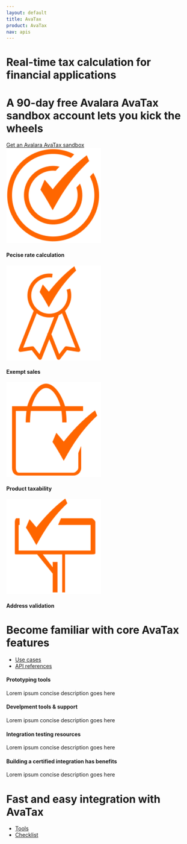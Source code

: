 ```yaml
---
layout: default
title: AvaTax
product: AvaTax
nav: apis
---
```


<div class="row bg-map">
  <div class="col-sm-8 col-sm-offset-2 text-center">
    <h1 class="h1p">Real-time tax calculation for financial applications</h1>
    <h1>A 90-day free Avalara AvaTax sandbox account lets you kick the wheels</h1>
  </div>
  <div class="col-xs-offset-2 col-xs-8 text-center btn-callout"><a href="#" role="button">Get an Avalara AvaTax sandbox</a></div>
</div>
<div class="row border-top padding-top">
  <div class="col-sm-8 col-sm-offset-2 text-center">
    <div class="row">
        <div class="col-xs-3">
            <img src="/images/devdot/DevDotSvgGAssets_TaxCaLculation.svg" width="50%"/>
            <h4>Pecise rate calculation</h4>
        </div>
        <div class="col-xs-3">
            <img src="/images/devdot/DevDotSvgGAssets_Exemptions.svg" width="50%"/>
            <h4>Exempt sales</h4>
        </div>
        <div class="col-xs-3">
            <img src="/images/devdot/DevDotSvgGAssets_ProductTaxability.svg" width="50%"/>
            <h4>Product taxability</h4>
        </div>
        <div class="col-xs-3">
            <img src="/images/devdot/DevDotSvgGAssets_AddressValidation.svg" width="50%"/>
            <h4>Address validation</h4>
        </div>
    </div>
  </div>
</div>
<div class="row padding-top padding-bottom">
  <div class="col-sm-8 col-sm-offset-2 text-center">
    <h1 class="h1p">Become familiar with core AvaTax features</h1>
    <ul class="pipe">
        <li><a href="">Use cases</a></li>
        <li><a href="">API references</a></li>
    </ul>
  </div>
</div>
<div class="row border-top padding-top hidden-xs">
  <div class="col-sm-8 col-sm-offset-2 text-center">
    <div class="row">
        <div class="col-sm-3">
            <h4>Prototyping tools</h4>
            <p>Lorem ipsum concise description goes here</p>
        </div>
        <div class="col-sm-3">
            <h4>Develpment tools &amp; support</h4>
            <p>Lorem ipsum concise description goes here</p>
        </div>
        <div class="col-sm-3">
            <h4>Integration testing resources</h4>
            <p>Lorem ipsum concise description goes here</p>
        </div>
        <div class="col-sm-3">
            <h4>Building a certified integration has benefits</h4>
            <p>Lorem ipsum concise description goes here</p>
        </div>
    </div>
  </div>
</div>
<div class="row padding-top padding-bottom">
  <div class="col-sm-8 col-sm-offset-2 text-center">
    <h1 class="h1p">Fast and easy integration with AvaTax</h1>
    <ul class="pipe">
        <li><a href="">Tools</a></li>
        <li><a href="">Checklist</a></li>
    </ul>
  </div>
</div>

